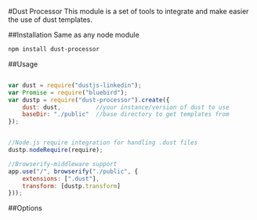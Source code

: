 #Dust Processor
This module is a set of tools to integrate and make easier the use of dust templates.

##Installation
Same as any node module

```bash
npm install dust-processor
```


##Usage
```javascript

var dust = require("dustjs-linkedin");
var Promise = require("bluebird");
var dustp = require("dust-processor").create({
    dust: dust,          //your instance/version of dust to use
    baseDir: "./public"  //base directory to get templates from
});


//Node.js require integration for handling .dust files
dustp.nodeRequire(require);

//Browserify-middleware support
app.use("/", browserify("./public", {
    extensions: [".dust"],
    transform: [dustp.transform]
}));
```


##Options

